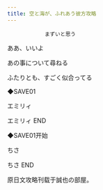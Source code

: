 ```yaml
---
title: 空と海が、ふれあう彼方攻略
---
```


                まずいと思う

ああ、いいよ

あの事について尋ねる

ふたりとも、すごく似合ってる

◆SAVE01

エミリィ



エミリィ END



◆SAVE01开始

ちさ



ちさ END



原日文攻略刊载于誠也の部屋。


              
